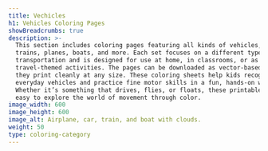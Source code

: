 ```yaml
---
title: Vechicles
h1: Vehicles Coloring Pages
showBreadcrumbs: true
description: >-
  This section includes coloring pages featuring all kinds of vehicles, cars,
  trains, planes, boats, and more. Each set focuses on a different type of
  transportation and is designed for use at home, in classrooms, or as part of
  travel-themed activities. The pages can be downloaded as vector-based PDFs, so
  they print cleanly at any size. These coloring sheets help kids recognize
  everyday vehicles and practice fine motor skills in a fun, hands-on way.
  Whether it’s something that drives, flies, or floats, these printables make it
  easy to explore the world of movement through color.
image_width: 600
image_height: 600
image_alt: Airplane, car, train, and boat with clouds.
weight: 50
type: coloring-category
---
```


